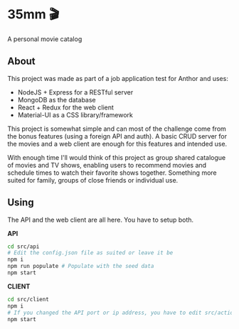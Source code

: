 # 35mm :clapper:
A personal movie catalog

## About
This project was made as part of a job application test for Anthor and uses:
* NodeJS + Express for a RESTful server
* MongoDB as the database
* React + Redux for the web client
* Material-UI as a CSS library/framework

This project is somewhat simple and can most of the challenge come from the
bonus features (using a foreign API and auth). A basic CRUD server for the
movies and a web client are enough for this features and intended use.

With enough time I'll would think of this project as group shared catalogue of
movies and TV shows, enabling users to recommend movies and schedule times to
watch their favorite shows together. Something more suited for family, groups 
of close friends or individual use.

## Using
The API and the web client are all here. You have to setup both.

**API**
```bash
cd src/api
# Edit the config.json file as suited or leave it be
npm i
npm run populate # Populate with the seed data
npm start
```

**CLIENT**
```bash
cd src/client
npm i
# If you changed the API port or ip address, you have to edit src/actions/actionCreators.js
npm start
```
